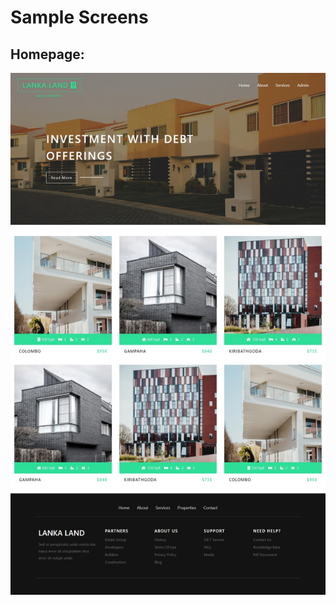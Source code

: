 # Sample Screens

## Homepage:

![alt text](https://github.com/ranulds/Lanka-Land-Real-Estate-Frontend/blob/main/samples/homepage.jpeg?raw=true)
